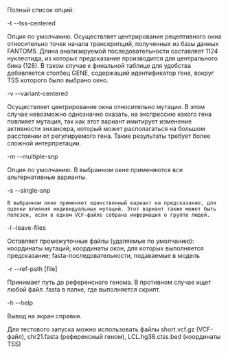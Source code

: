 Полный список опций:

-t --tss-centered

Опция по умолчанию. Осуществляет центрирование рецептивного окна относительно точек начала транскрипций, полученных из базы данных FANTOM5. Длина анализируемой последовательности составляет 1124 нуклеотида, из которых предсказание производится для центрального бина (128). В таком случае к финальной таблице для удобства добавляется столбец GENE, содержащий идентификатор гена, вокруг TSS которого было выбрано окно.

-v --variant-centered

Осуществляет центрирование окна относительно мутации. В этом случае невозможно однозначно сказать, на экспрессию какого гена повлияет мутация, так как этот вариант имитирует изменение активности энхансера, который может располагаться на большом расстоянии от регулируемого гена. Такие результаты требует более сложной интерпретации.

-m --multiple-snp

Опция по умолчанию. В выбранном окне применяются все альтернативные варианты.

-s --single-snp 

	В выбранном окне применяет единственный вариант на предсказание, для оценки влияния индивидуальных мутаций. Этот вариант также может быть полезен, если в одном VCF-файле собрана информация о группе людей.
 
-l –leave-files

Оставляет промежуточные файлы (удаляемые по умолчанию): координаты мутаций; координаты окон, для которых выполняется предсказание; fasta-последовательности, подаваемые в модель

-r --ref-path [file]

Принимает путь до референсного генома. В противном случае ищет любой файл .fasta в папке, где выполняется скрипт.

-h --help

Вывод на экран справки.


Для тестового запуска можно использовать файлы short.vcf.gz (VCF-файл), chr21.fasta (референсный геном), LCL.hg38.ctss.bed (координаты TSS)
